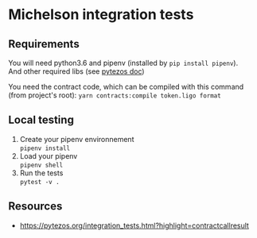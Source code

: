 # Michelson integration tests

## Requirements

You will need python3.6 and pipenv (installed by `pip install pipenv`).  
And other required libs (see [pytezos doc](https://pytezos.org/quick_start.html))

You need the contract code, which can be compiled with this command
(from project's root): `yarn contracts:compile token.ligo format`

## Local testing

1.  Create your pipenv environnement  
    `pipenv install`
2.  Load your pipenv  
    `pipenv shell`
3.  Run the tests  
    `pytest -v .`

## Resources

-   https://pytezos.org/integration_tests.html?highlight=contractcallresult
